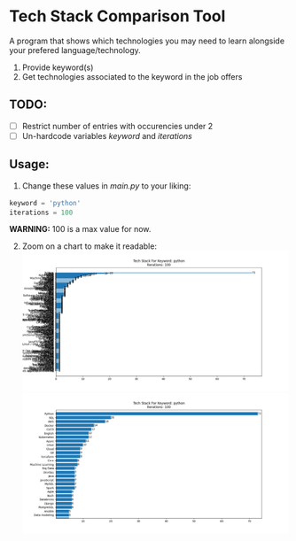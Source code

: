 # Tech Stack Comparison Tool

A program that shows which technologies you may need to learn alongside your prefered language/technology.

1. Provide keyword(s)
2. Get technologies associated to the keyword in the job offers

## TODO:
- [ ] Restrict number of entries with occurencies under 2
- [ ] Un-hardcode variables *keyword* and *iterations*

## Usage:

1. Change these values in *main.py* to your liking:
```python
keyword = 'python'
iterations = 100
```
**WARNING:** 100 is a max value for now.

2. Zoom on a chart to make it readable:
![fig1](./fig1.png) 
![fig1 zoomed](./fig1-zoomed.png) 
